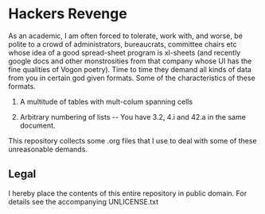 Hackers Revenge
===============

As an academic, I am often forced to tolerate, work with, and worse,
be polite to a crowd of administrators, bureaucrats, committee chairs
etc whose idea of a good spread-sheet program is xl-sheets (and
recently google docs and other monstrosities from that company whose
UI has the fine qualities of Vogon poetry). Time to time they demand
all kinds of data from you in certain god given formats. Some of the
characteristics of these formats.

1. A multitude of tables with mult-colum spanning cells

2. Arbitrary numbering of lists -- You have 3.2, 4.i and 42.a in the
   same document.

This repository collects some .org files that I use to deal with some
of these unreasonable demands.


## Legal

I hereby place the contents of this entire repository in public
domain. For details see the accompanying UNLICENSE.txt
